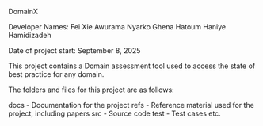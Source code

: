 DomainX

Developer Names:
Fei Xie
Awurama Nyarko
Ghena Hatoum
Haniye Hamidizadeh

Date of project start: September 8, 2025

This project contains a Domain assessment tool used to access the state of best practice for any domain.

The folders and files for this project are as follows:

docs - Documentation for the project
refs - Reference material used for the project, including papers
src - Source code
test - Test cases
etc.
